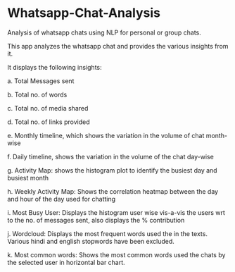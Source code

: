 # Whatsapp-Chat-Analysis
Analysis of whatsapp chats using NLP for personal or group chats.

This app analyzes the whatsapp chat and provides the various insights from it.

It displays the following insights:

a. Total Messages sent

b. Total no. of words

c. Total no. of media shared

d. Total no. of links provided

e. Monthly timeline, which shows the variation in the volume of chat month-wise

f. Daily timeline, shows the variation in the volume of the chat day-wise

g. Activity Map: shows the histogram plot to identify the busiest day and busiest month

h. Weekly Activity Map: Shows the correlation heatmap between the day and hour of the day used for chatting

i. Most Busy User: Displays the histogram user wise vis-a-vis the users wrt to the no. of messages sent, also displays the % contribution

j. Wordcloud: Displays the most frequent words used the in the texts. Various hindi and english stopwords have been excluded.

k. Most common words: Shows the most common words used the chats by the selected user in horizontal bar chart.
